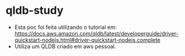 # qldb-study

* Esta poc foi feita utilizando o tutorial em: https://docs.aws.amazon.com/qldb/latest/developerguide/driver-quickstart-nodejs.html#driver-quickstart-nodejs.complete
* Utiliza um QLDB criado em aws pessoal.
